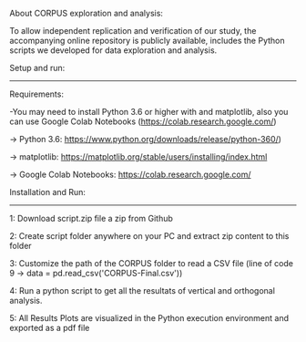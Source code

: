 About CORPUS exploration and analysis:

To allow independent replication and verification of our study, the accompanying online repository is publicly available,
includes the Python scripts we developed for data exploration and analysis.

Setup and run:

-----------------------------------------------

Requirements:

-You may need to install Python 3.6 or higher with and matplotlib, also you can use Google Colab Notebooks (https://colab.research.google.com/)

-> Python 3.6: https://www.python.org/downloads/release/python-360/) 

-> matplotlib: https://matplotlib.org/stable/users/installing/index.html

-> Google Colab Notebooks: https://colab.research.google.com/


Installation and Run:

------------------------------------------------

1: Download script.zip file a zip from Github

2: Create script folder anywhere on your PC and extract zip content to this folder

3: Customize the path of the CORPUS folder to read a CSV file (line of code 9 ->  data = pd.read_csv('CORPUS-Final.csv'))

4: Run a python script to get all the resultats of vertical and orthogonal analysis.

5: All Results Plots are visualized in the Python execution environment and exported as a pdf file 
